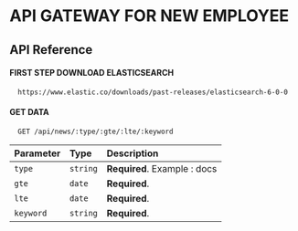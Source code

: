 
# API GATEWAY FOR NEW EMPLOYEE

## API Reference

#### FIRST STEP DOWNLOAD ELASTICSEARCH

```
  https://www.elastic.co/downloads/past-releases/elasticsearch-6-0-0
```

#### GET DATA

```
  GET /api/news/:type/:gte/:lte/:keyword
```

| Parameter | Type     | Description                |
| :-------- | :------- | :------------------------- |
| `type` | `string` | **Required**. Example : docs |
| `gte` | `date` | **Required**.|
| `lte` | `date` | **Required**.|
| `keyword` | `string` | **Required**.|